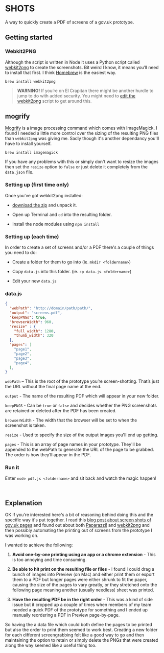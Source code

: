 # SHOTS
A way to quickly create a PDF of screens of a gov.uk prototype.

## Getting started

###  Webkit2PNG
Although the script is written in Node it uses a Python script called [webkit2png](http://www.paulhammond.org/webkit2png/) to create the screenshots. Bit weird I know, it means you’ll need to install that first. I think [Homebrew](http://brew.sh/) is the easiest way.

```brew install webkit2png```

> **WARNING!** If you’re on El Crapitan there might be another hurdle to jump to do with added security. You might need to [edit the webkit2png](https://github.com/bendalton/webkit2png/commit/9a96ac8977c386a84edb674ca1518e90452cee88) script to get around this.

## mogrify
[Mogrify](http://www.imagemagick.org/script/mogrify.php) is a image processing command which comes with ImageMagick. I found I needed a little more control over the sizing of the resulting PNG files than `webkit2png` was giving me. Sadly though it's another dependancy you'll have to install yourself.

```brew install imagemagick```

If you have any problems with this or simply don't want to resize the images then set the `resize` option to `false` or just delete it completely from the `data.json` file.

###  Setting up (first time only)

Once you've got webkit2png installed:

* [download the zip](https://github.com/morganesque/shots/archive/master.zip) and unpack it.

* Open up Terminal and `cd` into the resulting folder.

* Install the node modules using `npm install`

###  Setting up (each time)

In order to create a set of screens and/or a PDF there's a couple of things you need to do:

* Create a folder for them to go into (ie. `mkdir <foldername>`)

* Copy `data.js` into this folder. (ie. `cp data.js <foldername>`)

* Edit your new `data.js`

### data.js
```json
{
  "webPath": "http://domain/path/path/",
  "output": "screens.pdf",
  "keepPNGs": true,
  "browserWidth": 960,
  "resize" : {
    "full_width": 1280,
    "thumb_width": 320
  },
  "pages": [
    "page1",
    "page2",
    "page3",
    "page4",
  ],
}
```

`webPath` – This is the root of the prototype you’re screen-shotting. That’s just the URL without the final page name at the end.

`output` - The name of the resulting PDF which will appear in your new folder.

`keepPNGS` - Can be `true` or `false` and decides whether the PNG screenshots are retained or deleted after the PDF has been created.

`browserWidth` - The width that the browser will be set to when the screenshot is taken.

`resize` - Used to specify the size of the output images you'll end up getting.

`pages` - This is an array of page names in your prototype. They'll be appended to the webPath to generate the URL of the page to be grabbed. The order is how they’ll appear in the PDF.

### Run it

Enter `node pdf.js <foldername>` and sit back and watch the magic happen!

&nbsp;
&nbsp;
&nbsp;
&nbsp;

## Explanation

OK if you're interested here's a bit of reasoning behind doing this and the specific way it's put together. I read this [blog post about screen shots of gov.uk pages](https://designnotes.blog.gov.uk/2015/10/15/how-and-why-to-print-all-the-things/) and found out about both [Paparazzi!](https://derailer.org/paparazzi/) and [webkit2png](http://www.paulhammond.org/webkit2png/) and then possibly automating the printing out of screens from the prototype I was working on.

I wanted to achieve the following:

1. **Avoid one-by-one printing using an app or a chrome extension** - This is too annoying and time consuming.

2. **Be able to hit print on the resulting file or files** - I found I could drag a bunch of images into Preview (on Mac) and either print them or export them to a PDF but longer pages were either shrunk to fit the paper, causing the size of the pages to vary greatly, or they stretched onto the following page meaning another (usually needless) sheet was printed.

3. **Have the resulting PDF be in the right order** - This was a kind of side issue but it cropped up a couple of times when members of my team needed a quick PDF of the prototype for something and I ended up manually reordering a PDF in Preview page-by-page.

So having the a data file which could both define the pages to be printed but also the order to print them seemed to work best. Creating a new folder for each different screengrabbing felt like a good way to go and then maintaining the option to retain or simply delete the PNGs that were created along the way seemed like a useful thing too.
